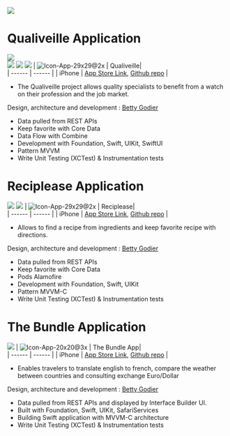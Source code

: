 ![](https://img.shields.io/badge/Deployment-iOS-yellow)  
# Qualiveille Application
![](https://img.shields.io/badge/Deployment-iOS-yellow)  
![](https://img.shields.io/badge/Framework-SwiftUI-orange) ![](https://img.shields.io/badge/Framework-Combine-orange)  ![](https://img.shields.io/badge/Framework-Core%20Data-orange)
| ![Icon-App-29x29@2x](https://user-images.githubusercontent.com/72552073/121742750-9084e880-cb00-11eb-8ab5-97fe3d01b7e2.png) | Qualiveille|  
| ------ | ------ |
| iPhone | [App Store Link](), [Github repo]() | 

- The Qualiveille project allows quality specialists to benefit from a watch on their profession and the job market.

Design, architecture and development : [Betty Godier](https://www.linkedin.com/in/betty-godier/)

- Data pulled from REST APIs
- Keep favorite with Core Data
- Data Flow with Combine
- Development with Foundation, Swift, UIKit, SwiftUI
- Pattern MVVM
- Write Unit Testing (XCTest) & Instrumentation tests

# Reciplease Application
![](https://img.shields.io/badge/Deployment-iOS-yellow) ![](https://img.shields.io/badge/Framework-Core%20Data-orange)
| ![Icon-App-29x29@2x](https://user-images.githubusercontent.com/72552073/118501201-c4026c00-b728-11eb-96cc-cdb8cf5b2b65.png) | Reciplease|  
| ------ | ------ |
| iPhone | [App Store Link](https://apps.apple.com/us/app/reciplease-recipe/id1565918532), [Github repo]() | 

- Allows to find a recipe from ingredients and keep favorite recipe with directions.

Design, architecture and development : [Betty Godier](https://www.linkedin.com/in/betty-godier/)

- Data pulled from REST APIs
- Keep favorite with Core Data
- Pods Alamofire
- Development with Foundation, Swift, UIKit
- Pattern MVVM-C
- Write Unit Testing (XCTest) & Instrumentation tests


# The Bundle Application
![](https://img.shields.io/badge/Deployment-iOS-yellow)
| ![Icon-App-20x20@3x](https://user-images.githubusercontent.com/72552073/118489625-556be100-b71d-11eb-9529-8143877d0939.png) | The Bundle App|  
| ------ | ------ |
| iPhone | [App Store Link](https://apps.apple.com/us/app/the-bundle-app/id1517571929), [Github repo]() | 

- Enables travelers to translate english to french, compare the weather between countries and consulting exchange Euro/Dollar

Design, architecture and development : [Betty Godier](https://www.linkedin.com/in/betty-godier/)

- Data pulled from REST APIs and displayed by Interface Builder UI.
- Built with Foundation, Swift, UIKit, SafariServices
- Building Swift application with MVVM-C architecture
- Write Unit Testing (XCTest) & Instrumentation tests
